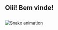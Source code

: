 ## Oiii! Bem vinde!
 <div>
  <a href="https://github.com/izadoramatias">
</div>
  
  ##
 
<div> 
 
  ![Snake animation](https://github.com/izadoramatias/izadoramatias/blob/output/github-contribution-grid-snake.svg)
 
</div>
